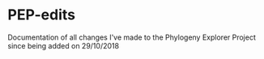# PEP-edits
Documentation of all changes I've made to the Phylogeny Explorer Project since being added on 29/10/2018
